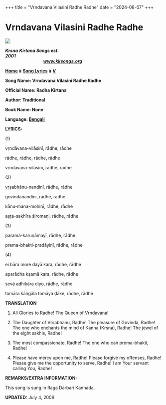 +++
title = "Vrndavana Vilasini Radhe Radhe"
date = "2024-08-07"
+++

# Vrndavana Vilasini Radhe Radhe
**[![](http://kksongs.org/image_files/image002.jpg)](http://kksongs.org/)**

**_Krsna_** **_Kirtana Songs est. 2001_**                                                                                                                                                      **_www.kksongs.org_**

**[Home](http://kksongs.org/)** **à** **[Song Lyrics](http://kksongs.org/lyrics.html)** **à** **[V](http://kksongs.org/songs/song_v.html)**

**Song Name: Vrndavana Vilasini Radhe Radhe**

**Official Name: Radha Kirtana**

**Author: Traditional**

**Book Name: None**

**Language: [Bengali](http://kksongs.org/language/list/bengali.html)**

**LYRICS:**

(1)

vṛndāvana-vilāsinī, rādhe, rādhe

rādhe, rādhe, rādhe, rādhe

vṛndāvana-vilāsinī, rādhe, rādhe

(2)

vṛṣabhānu-nandinī, rādhe, rādhe

govindānandinī, rādhe, rādhe

kānu-mana-mohinī, rādhe, rādhe

aṣṭa-sakhīra śiromaṇi, rādhe, rādhe

(3)

parama-karuṇāmayī, rādhe, rādhe

prema-bhakti-pradāyinī, rādhe, rādhe

(4)

ei bāra more dayā kara, rādhe, rādhe

aparādha kṣamā kara, rādhe, rādhe

sevā adhikāra diyo, rādhe, rādhe

tomāra kāńgāla tomāya ḍāke, rādhe, rādhe

**TRANSLATION**

1) All Glories to Radhe! The Queen of Vrndavana!

2) The Daughter of Vrsabhanu, Radhe! The pleasure of Govinda, Radhe! The one who enchants the mind of Kanha (Krsna), Radhe! The jewel of the eight sakhis, Radhe!

3) The most compassionate, Radhe! The one who can prema-bhakti, Radhe!

4) Please have mercy upon me, Radhe! Please forgive my offenses, Radhe! Please give me the opportunity to serve, Radhe! I am Your servant calling You, Radhe!

**REMARKS/EXTRA INFORMATION:**

This song is sung in Raga Darbari Kanhada.

**UPDATED:** July 4, 2009
